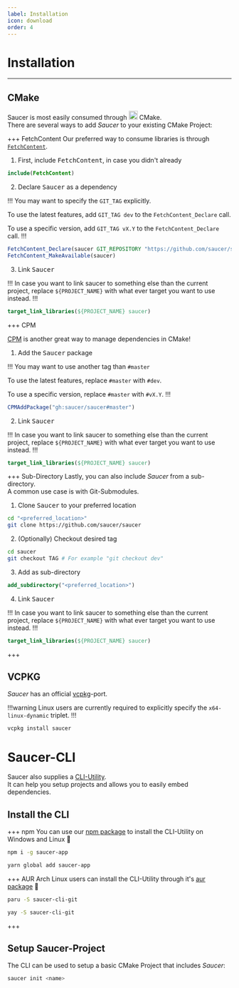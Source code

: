 ```yaml
---
label: Installation
icon: download
order: 4
---
```


# Installation

---

## CMake

Saucer is most easily consumed through <img src="https://www.vectorlogo.zone/logos/cmake/cmake-icon.svg" width=20> CMake.  
There are several ways to add _Saucer_ to your existing CMake Project:

+++ FetchContent
Our preferred way to consume libraries is through [`FetchContent`](https://cmake.org/cmake/help/latest/module/FetchContent.html).  

1. First, include <kbd>FetchContent</kbd>, in case you didn't already
```CMake CMakeLists.txt
include(FetchContent)
```

2. Declare <kbd>Saucer</kbd> as a dependency

!!!
You may want to specify the `GIT_TAG` explicitly.

To use the latest features, add `GIT_TAG dev` to the `FetchContent_Declare` call.

To use a specific version, add `GIT_TAG vX.Y` to the `FetchContent_Declare` call.
!!!

```CMake CMakeLists.txt
FetchContent_Declare(saucer GIT_REPOSITORY "https://github.com/saucer/saucer")
FetchContent_MakeAvailable(saucer)
```

3. Link <kbd>Saucer</kbd>

!!!
In case you want to link saucer to something else than the current project, replace `${PROJECT_NAME}` with what ever target you want to use instead.
!!!

```CMake CMakeLists.txt
target_link_libraries(${PROJECT_NAME} saucer)
```

+++ CPM

[CPM](https://github.com/cpm-cmake/CPM.cmake) is another great way to manage dependencies in CMake!  

1. Add the <kbd>Saucer</kbd> package

!!!
You may want to use another tag than `#master`

To use the latest features, replace `#master` with `#dev`.

To use a specific version, replace `#master`  with `#vX.Y`.
!!!

```CMake CMakeLists.txt
CPMAddPackage("gh:saucer/saucer#master")
```


2. Link <kbd>Saucer</kbd>

!!!
In case you want to link saucer to something else than the current project, replace `${PROJECT_NAME}` with what ever target you want to use instead.
!!!

```CMake CMakeLists.txt
target_link_libraries(${PROJECT_NAME} saucer)
```

+++ Sub-Directory
Lastly, you can also include _Saucer_ from a sub-directory.  
A common use case is with Git-Submodules.  

1. Clone <kbd>Saucer</kbd> to your preferred location
```bash $
cd "<preferred_location>"
git clone https://github.com/saucer/saucer
```

2. (Optionally) Checkout desired tag  
```bash $
cd saucer
git checkout TAG # For example "git checkout dev" 
```

3. Add as sub-directory
```CMake CMakeLists.txt
add_subdirectory("<preferred_location>")
```

4. Link <kbd>Saucer</kbd>

!!!
In case you want to link saucer to something else than the current project, replace `${PROJECT_NAME}` with what ever target you want to use instead.
!!!

```CMake CMakeLists.txt
target_link_libraries(${PROJECT_NAME} saucer)
```

+++

## VCPKG

_Saucer_ has an official [vcpkg](https://github.com/microsoft/vcpkg)-port.  

!!!warning
Linux users are currently required to explicitly specify the `x64-linux-dynamic` triplet.
!!!

```bash $
vcpkg install saucer
```

# Saucer-CLI

Saucer also supplies a [CLI-Utility](https://github.com/saucer/saucer-cli).  
It can help you setup projects and allows you to easily embed dependencies.

## Install the CLI

+++ npm
You can use our [npm package](https://www.npmjs.com/package/saucer-app) to install the CLI-Utility on Windows and Linux 🎉

```bash #‍
npm i -g saucer-app
```
```bash #‍
yarn global add saucer-app
```
+++ AUR
Arch Linux users can install the CLI-Utility through it's [aur package](https://aur.archlinux.org/packages/saucer-cli-git) 🌟
```bash $
paru -S saucer-cli-git
```
```bash $
yay -S saucer-cli-git
```
+++

## Setup Saucer-Project

The CLI can be used to setup a basic CMake Project that includes _Saucer_:  

```bash $
saucer init <name>
```